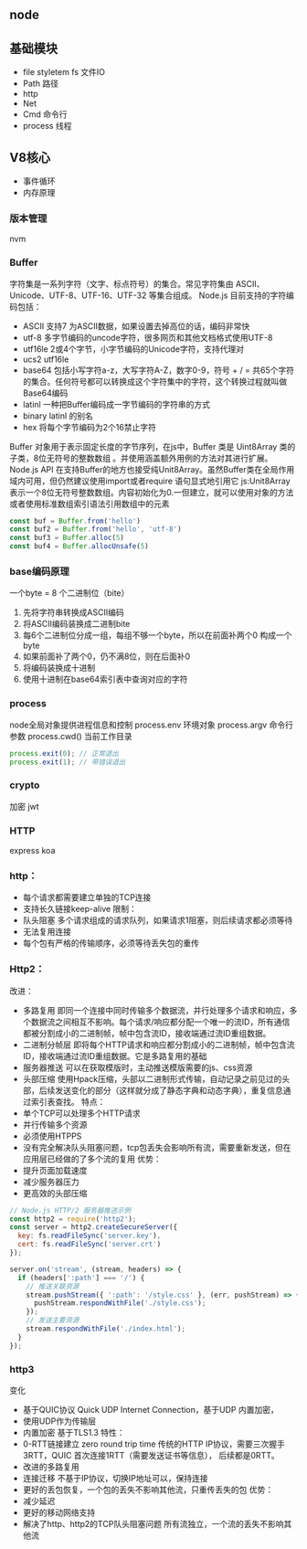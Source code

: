 ## node
 

 ## 基础模块
 - file styletem fs 文件IO
 - Path 路径
 - http
 - Net 
 - Cmd 命令行
 - process 线程

 ## V8核心
 - 事件循环
 - 内存原理

### 版本管理
nvm

### Buffer
字符集是一系列字符（文字、标点符号）的集合。常见字符集由 ASCII、Unicode、UTF-8、UTF-16、UTF-32 等集合组成。
Node.js 目前支持的字符编码包括：
- ASCII 支持7 为ASCII数据，如果设置去掉高位的话，编码非常快
- utf-8 多字节编码的uncode字符，很多网页和其他文档格式使用UTF-8
- utf16le 2或4个字节，小字节编码的Unicode字符，支持代理对
- ucs2 utf16le
- base64 包括小写字符a-z，大写字符A-Z，数字0-9，符号 + / = 共65个字符的集合。任何符号都可以转换成这个字符集中的字符，这个转换过程就叫做Base64编码
- latinl 一种把Buffer编码成一字节编码的字符串的方式
- binary latinl 的别名
- hex 将每个字节编码为2个16禁止字符


Buffer 对象用于表示固定长度的字节序列，在js中，Buffer 类是 Uint8Array 类的子类，8位无符号的整数数组 。并使用涵盖额外用例的方法对其进行扩展。Node.js API 在支持Buffer的地方也接受纯Unit8Array。虽然Buffer类在全局作用域内可用，但仍然建议使用import或者require 语句显式地引用它
js:Unit8Array 表示一个8位无符号整数数组。内容初始化为0.一但建立，就可以使用对象的方法或者使用标准数组索引语法引用数组中的元素

```js
const buf = Buffer.from('hello')
const buf2 = Buffer.from('hello', 'utf-8')
const buf3 = Buffer.alloc(5)
const buf4 = Buffer.allocUnsafe(5)
```

### base编码原理
一个byte = 8 个二进制位（bite）
1. 先将字符串转换成ASCII编码
2. 将ASCII编码装换成二进制bite
3. 每6个二进制位分成一组，每组不够一个byte，所以在前面补两个0 构成一个byte
4. 如果前面补了两个0，仍不满8位，则在后面补0
5. 将编码装换成十进制
6. 使用十进制在base64索引表中查询对应的字符

### process
node全局对象提供进程信息和控制
process.env 环境对象
process.argv 命令行参数
process.cwd() 当前工作目录
```js
process.exit(0); // 正常退出
process.exit(1); // 带错误退出
```
### crypto
加密 jwt

### HTTP
express  koa


### http： 
- 每个请求都需要建立单独的TCP连接
- 支持长久链接keep-alive
限制：
- 队头阻塞 多个请求组成的请求队列，如果请求1阻塞，则后续请求都必须等待
- 无法复用连接
- 每个包有严格的传输顺序，必须等待丢失包的重传
### Http2： 
改进：
- 多路复用 即同一个连接中同时传输多个数据流，并行处理多个请求和响应，多个数据流之间相互不影响。每个请求/响应都分配一个唯一的流ID，所有通信都被分割成小的二进制帧，帧中包含流ID，接收端通过流ID重组数据。
- 二进制分帧层 即将每个HTTP请求和响应都分割成小的二进制帧，帧中包含流ID，接收端通过流ID重组数据。它是多路复用的基础
- 服务器推送 可以在获取模版时，主动推送模版需要的js、css资源
- 头部压缩 使用Hpack压缩，头部以二进制形式传输，自动记录之前见过的头部，后续发送变化的部分（这样就分成了静态字典和动态字典），重复信息通过索引表查找。
特点：
- 单个TCP可以处理多个HTTP请求
- 并行传输多个资源
- 必须使用HTPPS
- 没有完全解决队头阻塞问题，tcp包丢失会影响所有流，需要重新发送，但在应用层已经做的了多个流的复用
优势：
- 提升页面加载速度
- 减少服务器压力
- 更高效的头部压缩

```js
// Node.js HTTP/2 服务器推送示例
const http2 = require('http2');
const server = http2.createSecureServer({
  key: fs.readFileSync('server.key'),
  cert: fs.readFileSync('server.crt')
});

server.on('stream', (stream, headers) => {
  if (headers[':path'] === '/') {
    // 推送关联资源
    stream.pushStream({ ':path': '/style.css' }, (err, pushStream) => {
      pushStream.respondWithFile('./style.css');
    });
    // 发送主要资源
    stream.respondWithFile('./index.html');
  }
});
```
### http3
变化
- 基于QUIC协议 Quick UDP Internet Connection，基于UDP 内置加密，
- 使用UDP作为传输层
- 内置加密 基于TLS1.3
特性：
- 0-RTT链接建立 zero round trip time 传统的HTTP IP协议，需要三次握手3RTT，QUIC 首次连接1RTT（需要发送证书等信息）， 后续都是0RTT。
- 改进的多路复用
- 连接迁移 不基于IP协议，切换IP地址可以，保持连接
- 更好的丢包恢复，一个包的丢失不影响其他流，只重传丢失的包
优势：
- 减少延迟
- 更好的移动网络支持
- 解决了http、http2的TCP队头阻塞问题 所有流独立，一个流的丢失不影响其他流

